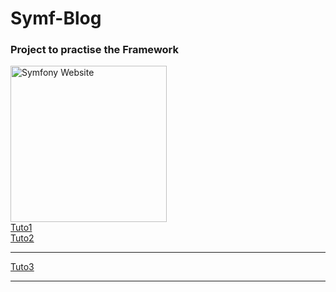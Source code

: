 # Symf-Blog
<h3>Project to practise the Framework</h3>
<a href="https://symfony.com">
  <img src="https://symfony.com/images/logos/header-logo.svg" alt="Symfony Website" width="250">
</a>
<br>
<a href="https://www.youtube.com/watch?v=UTusmVpwJXo" >Tuto1</a>
<br>
<a href="https://www.youtube.com/watch?v=_cgZheTv-FQ&list=PLpUhHhXoxrjdQLodxlHFY09_9XzqdPBW8&index=2" >Tuto2</a>
<hr>
<a href="https://www.youtube.com/watch?v=e5udJTjbYzw" >Tuto3</a>
<hr>

